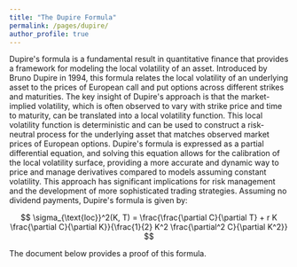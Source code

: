 ```yaml
---
title: "The Dupire Formula"
permalink: /pages/dupire/
author_profile: true
---
```



Dupire's formula is a fundamental result in quantitative finance that provides a framework for modeling the local volatility of an asset. Introduced by Bruno Dupire in 1994, this formula relates the local volatility of an underlying asset to the prices of European call and put options across different strikes and maturities. The key insight of Dupire's approach is that the market-implied volatility, which is often observed to vary with strike price and time to maturity, can be translated into a local volatility function. This local volatility function is deterministic and can be used to construct a risk-neutral process for the underlying asset that matches observed market prices of European options. Dupire's formula is expressed as a partial differential equation, and solving this equation allows for the calibration of the local volatility surface, providing a more accurate and dynamic way to price and manage derivatives compared to models assuming constant volatility. This approach has significant implications for risk management and the development of more sophisticated trading strategies. Assuming no dividend payments, Dupire's formula is given by:

$$
\sigma_{\text{loc}}^2(K, T) = \frac{\frac{\partial C}{\partial T} + r K \frac{\partial C}{\partial K}}{\frac{1}{2} K^2 \frac{\partial^2 C}{\partial K^2}}
$$

The document below provides a proof of this formula. 

